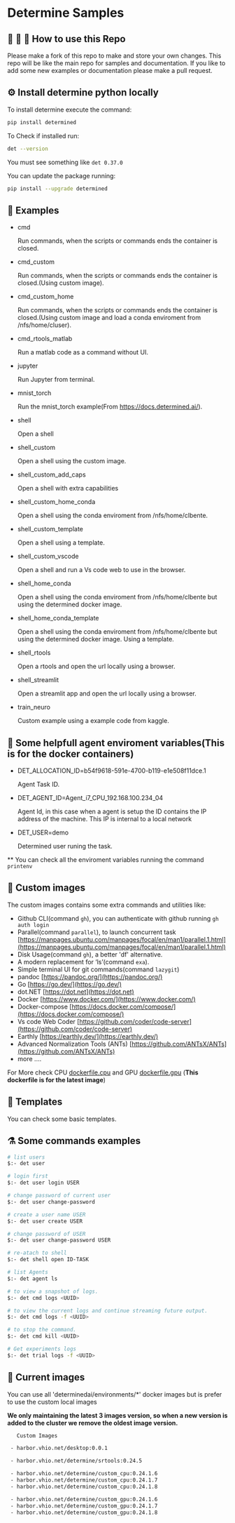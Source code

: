 # Determine Samples

## :octopus: :balloon: :firecracker: How to use this Repo

Please make a fork of this repo to make and store your own changes. This repo will be like the main repo for samples and documentation.
If you like to add some new examples or documentation please make a pull request.

## :gear: Install determine python locally

To install determine execute the command:

```bash
pip install determined
```

To Check if installed run:

```bash
det --version
```

You must see something like  `det 0.37.0`

You can update the package running:

```bash
pip install --upgrade determined
```

## :rocket: Examples

- cmd

    Run commands, when the scripts or commands ends the container is closed.

- cmd_custom

    Run commands, when the scripts or commands ends the container is closed.(Using custom image).

- cmd_custom_home

    Run commands, when the scripts or commands ends the container is closed.(Using custom image and load a conda enviroment from /nfs/home/cluser).

- cmd_rtools_matlab

    Run a matlab code as a command without UI.

- jupyter

    Run Jupyter from terminal.

- mnist_torch

    Run the mnist_torch example(From <https://docs.determined.ai/>).

- shell

    Open a shell

- shell_custom

    Open a shell using the custom image.

- shell_custom_add_caps

    Open a shell with extra capabilities

- shell_custom_home_conda

    Open a shell using the conda enviroment from /nfs/home/clbente.

- shell_custom_template

    Open a shell using a template.

- shell_custom_vscode

    Open a shell and run a Vs code web to use in the browser.

- shell_home_conda

    Open a shell using the conda enviroment from /nfs/home/clbente but using the determined docker image.

- shell_home_conda_template

    Open a shell using the conda enviroment from /nfs/home/clbente but using the determined docker image.
    Using a template.

- shell_rtools

    Open a rtools and open the url locally using a browser.

- shell_streamlit

    Open a streamlit app and open the url locally using a browser.

- train_neuro

    Custom example using a example code from kaggle.

## :dart: Some helpfull agent enviroment variables(This is for the docker containers)

- DET_ALLOCATION_ID=b54f9618-591e-4700-b119-e1e508f11dce.1

    Agent Task ID.

- DET_AGENT_ID=Agent_i7_CPU_192.168.100.234_04

    Agent Id, in this case when a agent is setup the ID contains the IP address of the machine.
    This IP is internal to a local network

- DET_USER=demo

    Determined user runing the task.

** You can check all the enviroment variables running the command `printenv`

## :dizzy: Custom images

The custom images contains some extra commands and utilities like:

- Github CLI(command `gh`), you can authenticate with github running `gh auth login`
- Parallel(command `parallel`), to launch concurrent task [https://manpages.ubuntu.com/manpages/focal/en/man1/parallel.1.html](https://manpages.ubuntu.com/manpages/focal/en/man1/parallel.1.html)
- Disk Usage(command `gh`), a better 'df' alternative.
- A modern replacement for ‘ls’(command `exa`).
- Simple terminal UI for git commands(command `lazygit`)
- pandoc [https://pandoc.org/](https://pandoc.org/)
- Go [https://go.dev/](https://go.dev/)
- dot.NET [https://dot.net](https://dot.net)
- Docker [https://www.docker.com/](https://www.docker.com/)
- Docker-compose [https://docs.docker.com/compose/](https://docs.docker.com/compose/)
- Vs code Web Coder [https://github.com/coder/code-server](https://github.com/coder/code-server)
- Earthly [https://earthly.dev/](https://earthly.dev/)
- Advanced Normalization Tools (ANTs) [https://github.com/ANTsX/ANTs](https://github.com/ANTsX/ANTs)
- more ....

For More check CPU [dockerfile.cpu](./dockerfile.cpu) and GPU [dockerfile.gpu](./dockerfile.gpu) (**This dockerfile is for the latest image**)

## :memo: Templates

You can check some basic templates.

## :alembic: Some commands examples

```bash
# list users
$:- det user

# login first
$:- det user login USER

# change password of current user
$:- det user change-password

# create a user name USER
$:- det user create USER

# change password of USER
$:- det user change-password USER

# re-atach to shell
$:- det shell open ID-TASK

# list Agents
$:- det agent ls

# to view a snapshot of logs.
$:- det cmd logs <UUID>

# to view the current logs and continue streaming future output.
$:- det cmd logs -f <UUID>

# to stop the command.
$:- det cmd kill <UUID>

# Get experiments logs
$:- det trial logs -f <UUID>
```

## :shell: Current images

You can use all 'determinedai/environments/*' docker images but is prefer to use the custom local images

**We only maintaining the latest 3 images version, so when a new version is added to the cluster we remove the oldest image version.**

```bash
   Custom Images

 - harbor.vhio.net/desktop:0.0.1

 - harbor.vhio.net/determine/srtools:0.24.5

 - harbor.vhio.net/determine/custom_cpu:0.24.1.6
 - harbor.vhio.net/determine/custom_cpu:0.24.1.7
 - harbor.vhio.net/determine/custom_cpu:0.24.1.8

 - harbor.vhio.net/determine/custom_gpu:0.24.1.6
 - harbor.vhio.net/determine/custom_gpu:0.24.1.7
 - harbor.vhio.net/determine/custom_gpu:0.24.1.8

```
